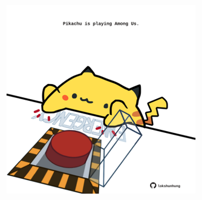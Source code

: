 <!-- built at 12/08/2024, 07:00:47 UTC -->
<p align="center">
  <img width="500" height="500" src="./ReadmeImage.svg">
</p>
